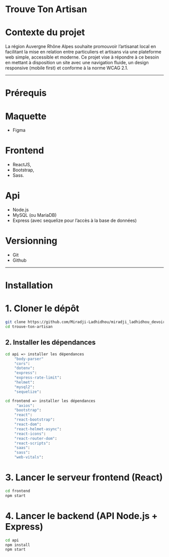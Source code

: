 # Trouve Ton Artisan

# Contexte du projet #

La région Auvergne Rhône Alpes souhaite promouvoir l’artisanat local en facilitant la mise en relation entre particuliers et artisans via une plateforme web simple, accessible et moderne. Ce projet vise à répondre à ce besoin en mettant à disposition un site avec une navigation fluide, un design responsive (mobile first) et conforme à la norme WCAG 2.1.

---

# Prérequis #

# Maquette
- Figma

# Frontend
- ReactJS,
- Bootstrap,
- Sass.

# Api 
- Node.js
- MySQL (ou MariaDB)
- Express (avec sequelize pour l’accès à la base de données)

# Versionning
- Git 
- Github

---

# Installation #

# 1. Cloner le dépôt

```bash
git clone https://github.com/Miradji-Ladhidhou/miradji_ladhidhou_devoir_trouve_ton_artisan.git
cd trouve-ton-artisan
```

## 2. Installer les dépendances

```bash
cd api => installer les dépendances 
    "body-parser"
    "cors":
    "dotenv":
    "express":
    "express-rate-limit":
    "helmet":
    "mysql2": 
    "sequelize":

cd frontend => installer les dépendances 
     "axios":
    "bootstrap":
    "react":
    "react-bootstrap":
    "react-dom":
    "react-helmet-async": 
    "react-icons":
    "react-router-dom":
    "react-scripts":
    "saas":
    "sass":
    "web-vitals":
```

# 3. Lancer le serveur frontend (React)

```bash
cd frontend 
npm start 
```

# 4. Lancer le backend (API Node.js + Express)

```bash
cd api
npm install
npm start
```
